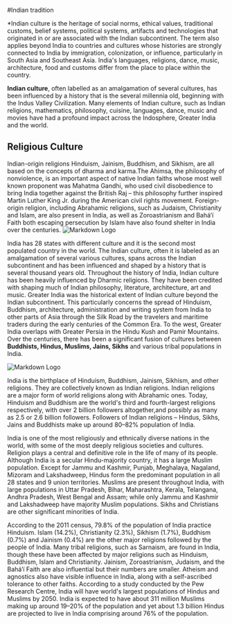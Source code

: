 #Indian tradition 

*Indian culture is the heritage of social norms, ethical values, traditional customs, belief systems, political systems, artifacts and technologies that originated in or are associated with the Indian subcontinent. The term also applies beyond India to countries and cultures whose histories are strongly connected to India by immigration, colonization, or influence, particularly in South Asia and Southeast Asia. India's languages, religions, dance, music, architecture, food and customs differ from the place to place within the country.

**Indian culture**, often labelled as an amalgamation of several cultures, has been influenced by a history that is the several millennia old, beginning with the Indus Valley Civilization. Many elements of Indian culture, such as Indian religions, mathematics, philosophy, cuisine, languages, dance, music and movies have had a profound impact across the Indosphere, Greater India and the world.

## Religious Culture


Indian-origin religions Hinduism, Jainism, Buddhism, and Sikhism, are all based on the concepts of dharma and karma.The Ahimsa, the philosophy of nonviolence, is an important aspect of native Indian faiths whose most well known proponent was Mahatma Gandhi, who used civil disobedience to bring India together against the British Raj – this philosophy further inspired Martin Luther King Jr. during the American civil rights movement. Foreign-origin religion, including Abrahamic religions, such as Judaism, Christianity and Islam, are also present in India, as well as Zoroastrianism and Baháʼí Faith both escaping persecution by Islam have also found shelter in India over the centuries.
![Markdown Logo](https://www.swantour.com/blogs/wp-content/uploads/2018/03/Temples-of-Khajuraho-1.jpg)







India has 28 states with different culture and it is the second most populated country in the world. The Indian culture, often it is labeled as an amalgamation of several various cultures, spans across the Indian subcontinent and has been influenced and shaped by a history that is several thousand years old. Throughout the history of India, Indian culture has been heavily influenced by Dharmic religions. They have been credited with shaping much of Indian philosophy, literature, architecture, art and music. Greater India was the historical extent of Indian culture beyond the Indian subcontinent. This particularly concerns the spread of Hinduism, Buddhism, architecture, administration and writing system from India to other parts of Asia through the Silk Road by the travelers and maritime traders during the early centuries of the Common Era. To the west, Greater India overlaps with Greater Persia in the Hindu Kush and Pamir Mountains. Over the centuries, there has been a significant fusion of cultures between **Buddhists, Hindus, Muslims, Jains, Sikhs** and various tribal populations in India.

![Markdown Logo](https://upload.wikimedia.org/wikipedia/commons/4/4e/Mahabodhitemple.jpg)



India is the birthplace of Hinduism, Buddhism, Jainism, Sikhism, and other religions. They are collectively known as Indian religions. Indian religions are a major form of world religions along with Abrahamic ones. Today, Hinduism and Buddhism are the world's third and fourth-largest religions respectively, with over 2 billion followers altogether,and possibly as many as 2.5 or 2.6 billion followers. Followers of Indian religions – Hindus, Sikhs, Jains and Buddhists make up around 80–82% population of India.



India is one of the most religiously and ethnically diverse nations in the world, with some of the most deeply religious societies and cultures. Religion plays a central and definitive role in the life of many of its people. Although India is a secular Hindu-majority country, it has a large Muslim population. Except for Jammu and Kashmir, Punjab, Meghalaya, Nagaland, Mizoram and Lakshadweep, Hindus form the predominant population in all 28 states and 9 union territories. Muslims are present throughout India, with large populations in Uttar Pradesh, Bihar, Maharashtra, Kerala, Telangana, Andhra Pradesh, West Bengal and Assam; while only Jammu and Kashmir and Lakshadweep have majority Muslim populations. Sikhs and Christians are other significant minorities of India.

According to the 2011 census, 79.8% of the population of India practice Hinduism. Islam (14.2%), Christianity (2.3%), Sikhism (1.7%), Buddhism (0.7%) and Jainism (0.4%) are the other major religions followed by the people of India. Many tribal religions, such as Sarnaism, are found in India, though these have been affected by major religions such as Hinduism, Buddhism, Islam and Christianity. Jainism, Zoroastrianism, Judaism, and the Baháʼí Faith are also influential but their numbers are smaller. Atheism and agnostics also have visible influence in India, along with a self-ascribed tolerance to other faiths. According to a study conducted by the Pew Research Centre, India will have world's largest populations of Hindus and Muslims by 2050. India is expected to have about 311 million Muslims making up around 19–20% of the population and yet about 1.3 billion Hindus are projected to live in India comprising around 76% of the population.

